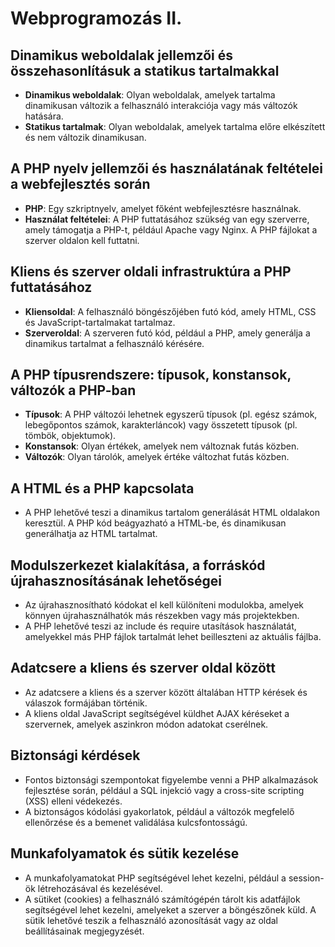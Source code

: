 # Webprogramozás II.

## Dinamikus weboldalak jellemzői és összehasonlításuk a statikus tartalmakkal

- **Dinamikus weboldalak**: Olyan weboldalak, amelyek tartalma dinamikusan változik a felhasználó interakciója vagy más változók hatására.
- **Statikus tartalmak**: Olyan weboldalak, amelyek tartalma előre elkészített és nem változik dinamikusan.

## A PHP nyelv jellemzői és használatának feltételei a webfejlesztés során

- **PHP**: Egy szkriptnyelv, amelyet főként webfejlesztésre használnak.
- **Használat feltételei**: A PHP futtatásához szükség van egy szerverre, amely támogatja a PHP-t, például Apache vagy Nginx. A PHP fájlokat a szerver oldalon kell futtatni.

## Kliens és szerver oldali infrastruktúra a PHP futtatásához

- **Kliensoldal**: A felhasználó böngészőjében futó kód, amely HTML, CSS és JavaScript-tartalmakat tartalmaz.
- **Szerveroldal**: A szerveren futó kód, például a PHP, amely generálja a dinamikus tartalmat a felhasználó kérésére.

## A PHP típusrendszere: típusok, konstansok, változók a PHP-ban

- **Típusok**: A PHP változói lehetnek egyszerű típusok (pl. egész számok, lebegőpontos számok, karakterláncok) vagy összetett típusok (pl. tömbök, objektumok).
- **Konstansok**: Olyan értékek, amelyek nem változnak futás közben.
- **Változók**: Olyan tárolók, amelyek értéke változhat futás közben.

## A HTML és a PHP kapcsolata

- A PHP lehetővé teszi a dinamikus tartalom generálását HTML oldalakon keresztül. A PHP kód beágyazható a HTML-be, és dinamikusan generálhatja az HTML tartalmat.

## Modulszerkezet kialakítása, a forráskód újrahasznosításának lehetőségei

- Az újrahasznosítható kódokat el kell különíteni modulokba, amelyek könnyen újrahasználhatók más részekben vagy más projektekben.
- A PHP lehetővé teszi az include és require utasítások használatát, amelyekkel más PHP fájlok tartalmát lehet beilleszteni az aktuális fájlba.

## Adatcsere a kliens és szerver oldal között

- Az adatcsere a kliens és a szerver között általában HTTP kérések és válaszok formájában történik.
- A kliens oldal JavaScript segítségével küldhet AJAX kéréseket a szervernek, amelyek aszinkron módon adatokat cserélnek.

## Biztonsági kérdések

- Fontos biztonsági szempontokat figyelembe venni a PHP alkalmazások fejlesztése során, például a SQL injekció vagy a cross-site scripting (XSS) elleni védekezés.
- A biztonságos kódolási gyakorlatok, például a változók megfelelő ellenőrzése és a bemenet validálása kulcsfontosságú.

## Munkafolyamatok és sütik kezelése

- A munkafolyamatokat PHP segítségével lehet kezelni, például a session-ök létrehozásával és kezelésével.
- A sütiket (cookies) a felhasználó számítógépén tárolt kis adatfájlok segítségével lehet kezelni, amelyeket a szerver a böngészőnek küld. A sütik lehetővé teszik a felhasználó azonosítását vagy az oldal beállításainak megjegyzését.